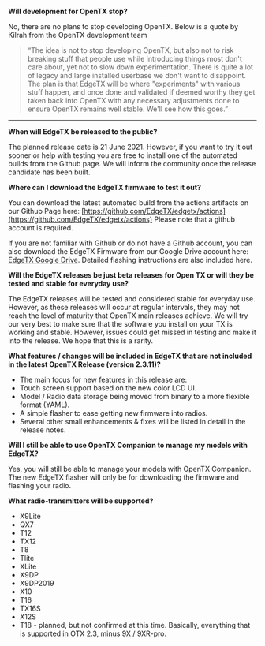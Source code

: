 

**Will development for OpenTX stop?**

No, there are no plans to stop developing OpenTX. Below is a quote by Kilrah from the OpenTX development team 
> “The idea is not to stop developing OpenTX, but also not to risk breaking stuff that people use while introducing things most don't care about, yet not to slow down experimentation. There is quite a lot of legacy and large installed userbase we don't want to disappoint.
>  The plan is that EdgeTX will be where "experiments" with various stuff happen, and once done and validated if deemed worthy they get taken back into OpenTX with any necessary adjustments done to ensure OpenTX remains well stable. We'll see how this goes.”

***

**When will EdgeTX be released to the public?**

The planned release date is 21 June 2021.  However, if you want to try it out sooner or help with testing you are free to install one of the automated builds from the Github page. We will inform the community once the release candidate has been built.

**Where can I download the EdgeTX firmware to test it out?**

You can download the latest automated build from the actions artifacts on our Github Page here: [https://github.com/EdgeTX/edgetx/actions](https://github.com/EdgeTX/edgetx/actions) Please note that a github account is required.

If you are not familiar with Github or do not have a Github account, you can also download the EdgeTX Firmware from our Google Drive account here:
[EdgeTX Google Drive](https://drive.google.com/drive/folders/1vcmth59lCe7zaiSVox-AK3ZCOwle6g3M?usp=sharing). Detailed flashing instructions are also included here.

**Will the EdgeTX releases be just beta releases for Open TX or will they be tested and stable for everyday use?**

The EdgeTX releases will be tested and considered stable for everyday use. However, as these releases will occur at regular intervals, they may not reach the level of maturity that OpenTX main releases achieve. We will try our very best to make sure that the software you install on your TX is working and stable. However, issues could get missed in testing and make it into the release. We hope that this is a rarity.


**What features / changes will be included in EdgeTX that are not included in the latest OpenTX Release (version 2.3.11)?**

* The main focus for new features in this release are:
* Touch screen support based on the new color LCD UI.
* Model / Radio data storage being moved from binary to a more flexible format (YAML).
* A simple flasher to ease getting new firmware into radios.
* Several other small enhancements & fixes will be listed in detail in the release notes.


**Will I still be able to use OpenTX Companion to manage my models with EdgeTX?**

Yes, you will still be able to manage your models with OpenTX Companion. The new EdgeTX flasher will only be for downloading the firmware and flashing your radio. 

**What radio-transmitters will be supported?**
* X9Lite 
* QX7
* T12 
* TX12
* T8
* Tlite
* XLite
* X9DP 
* X9DP2019 
* X10
* T16
* TX16S 
* X12S
* T18 - planned, but not confirmed at this time.
Basically, everything that is supported in OTX 2.3, minus 9X / 9XR-pro.

